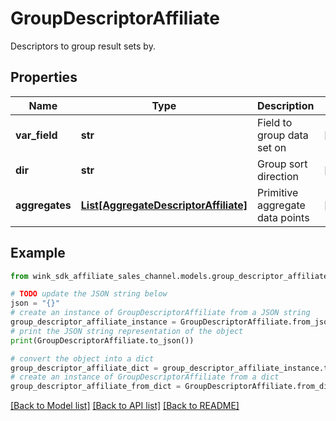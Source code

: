 # GroupDescriptorAffiliate

Descriptors to group result sets by.

## Properties

Name | Type | Description | Notes
------------ | ------------- | ------------- | -------------
**var_field** | **str** | Field to group data set on | [optional] 
**dir** | **str** | Group sort direction | [optional] 
**aggregates** | [**List[AggregateDescriptorAffiliate]**](AggregateDescriptorAffiliate.md) | Primitive aggregate data points | [optional] 

## Example

```python
from wink_sdk_affiliate_sales_channel.models.group_descriptor_affiliate import GroupDescriptorAffiliate

# TODO update the JSON string below
json = "{}"
# create an instance of GroupDescriptorAffiliate from a JSON string
group_descriptor_affiliate_instance = GroupDescriptorAffiliate.from_json(json)
# print the JSON string representation of the object
print(GroupDescriptorAffiliate.to_json())

# convert the object into a dict
group_descriptor_affiliate_dict = group_descriptor_affiliate_instance.to_dict()
# create an instance of GroupDescriptorAffiliate from a dict
group_descriptor_affiliate_from_dict = GroupDescriptorAffiliate.from_dict(group_descriptor_affiliate_dict)
```
[[Back to Model list]](../README.md#documentation-for-models) [[Back to API list]](../README.md#documentation-for-api-endpoints) [[Back to README]](../README.md)


